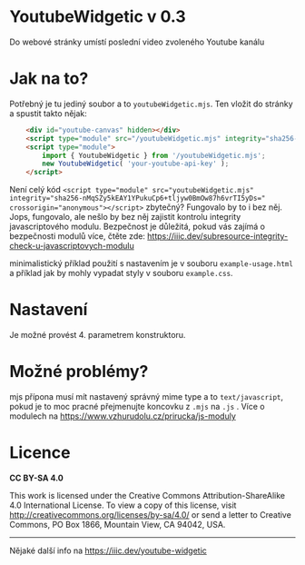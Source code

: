 # YoutubeWidgetic v 0.3

Do webové stránky umístí poslední video zvoleného Youtube kanálu


# Jak na to?

Potřebný je tu jediný soubor a to `youtubeWidgetic.mjs`. Ten vložit do stránky a spustit takto nějak:

``` html
	<div id="youtube-canvas" hidden></div>
	<script type="module" src="/youtubeWidgetic.mjs" integrity="sha256-nMqSZy5kEAY1YPukuCp6+tljyw0BmOw87h6vrTI5yDs=" crossorigin="anonymous"></script>
	<script type="module">
		import { YoutubeWidgetic } from '/youtubeWidgetic.mjs';
		new YoutubeWidgetic( 'your-youtube-api-key' );
	</script>
```

Není celý kód `<script type="module" src="youtubeWidgetic.mjs" integrity="sha256-nMqSZy5kEAY1YPukuCp6+tljyw0BmOw87h6vrTI5yDs=" crossorigin="anonymous"></script>` zbytečný? Fungovalo by to i bez něj. Jops, fungovalo, ale nešlo by bez něj zajistit kontrolu integrity javascriptového modulu. Bezpečnost je důležitá, pokud vás zajímá o bezpečnosti modulů více, čtěte zde: https://iiic.dev/subresource-integrity-check-u-javascriptovych-modulu

minimalistický příklad použití s nastavením je v souboru `example-usage.html` a příklad jak by mohly vypadat styly v souboru `example.css`.

# Nastavení

Je možné provést 4. parametrem konstruktoru.

# Možné problémy?

mjs přípona musí mít nastavený správný mime type a to `text/javascript`, pokud je to moc pracné přejmenujte koncovku z `.mjs` na `.js` . Více o modulech na https://www.vzhurudolu.cz/prirucka/js-moduly

# Licence

**CC BY-SA 4.0**

This work is licensed under the Creative Commons Attribution-ShareAlike 4.0 International License. To view a copy of this license, visit http://creativecommons.org/licenses/by-sa/4.0/ or send a letter to Creative Commons, PO Box 1866, Mountain View, CA 94042, USA.

-------

Nějaké další info na https://iiic.dev/youtube-widgetic
